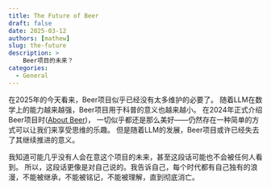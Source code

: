 ```yaml
---
title: The Future of Beer
draft: false
date: 2025-03-12
authors: [mathew]
slug: the-future
description: >
    Beer项目的未来？
categories:
  - General
---
```


在2025年的今天看来，Beer项目似乎已经没有太多维护的必要了。
随着LLM在数学上的能力越来越强，Beer项目用于科普的意义也越来越小。
在2024年正式介绍Beer项目时([About Beer](https://datahonor.com/beer/blog/2024/04/15/about-beer/))，
一切似乎都还是那么美好——仍然存在一种简单的方式可以让我们来享受思维的乐趣。
但是随着LLM的发展，Beer项目或许已经失去了其继续推进的意义。

我知道可能几乎没有人会在意这个项目的未来，甚至这段话可能也不会被任何人看到。
所以，这段话更像是对自己说的。我告诉自己，每个时代都有自己独有的浪漫，不能被继承，不能被铭记，不能被理解，直到彻底消亡。
